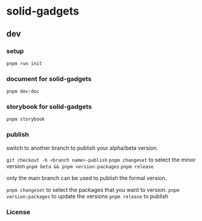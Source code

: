 # solid-gadgets

## dev

### setup

`pnpm run init`

### document for solid-gadgets

`pnpm dev:doc`

### storybook for solid-gadgets

`pnpm storybook`

### publish

switch to another branch to publish your alpha/beta version.

`git checkout -b <branch name>-publish`
`pnpm changeset` to select the minor version
`pnpm beta && pnpm version:packages`
`pnpm release`

only the main branch can be used to publish the formal version.

`pnpm changeset` to select the packages that you want to version.
`pnpm version:packages` to update the versions
`pnpm release` to publish

### License

